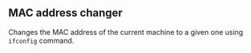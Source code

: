 ## MAC address changer

Changes the MAC address of the current machine to a given one using `ifconfig` command.
